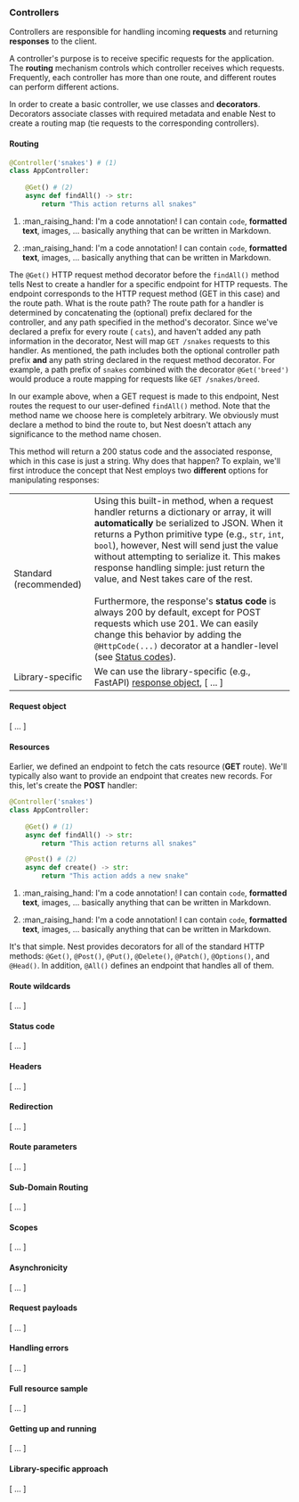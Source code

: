 ### Controllers

Controllers are responsible for handling incoming **requests** and returning **responses** to the client.

A controller's purpose is to receive specific requests for the application. The **routing** mechanism controls which controller receives which requests. Frequently, each controller has more than one route, and different routes can perform different actions.

In order to create a basic controller, we use classes and **decorators**. Decorators associate classes with required metadata and enable Nest to create a routing map (tie requests to the corresponding controllers).

#### Routing

```py title="snakes_controller.py" linenums="1" hl_lines="1 4"
@Controller('snakes') # (1)
class AppController:
    
    @Get() # (2)
    async def findAll() -> str:
        return "This action returns all snakes"
```

1.  :man_raising_hand: I'm a code annotation! I can contain `code`, __formatted
    text__, images, ... basically anything that can be written in Markdown.

2.  :man_raising_hand: I'm a code annotation! I can contain `code`, __formatted
    text__, images, ... basically anything that can be written in Markdown.

The `@Get()` HTTP request method decorator before the `findAll()` method tells Nest to create a handler for a specific endpoint for HTTP requests. The endpoint corresponds to the HTTP request method (GET in this case) and the route path. What is the route path? The route path for a handler is determined by concatenating the (optional) prefix declared for the controller, and any path specified in the method's decorator. Since we've declared a prefix for every route ( `cats`), and haven't added any path information in the decorator, Nest will map `GET /snakes` requests to this handler. As mentioned, the path includes both the optional controller path prefix **and** any path string declared in the request method decorator. For example, a path prefix of `snakes` combined with the decorator `@Get('breed')` would produce a route mapping for requests like `GET /snakes/breed`.

In our example above, when a GET request is made to this endpoint, Nest routes the request to our user-defined `findAll()` method. Note that the method name we choose here is completely arbitrary. We obviously must declare a method to bind the route to, but Nest doesn't attach any significance to the method name chosen.

This method will return a 200 status code and the associated response, which in this case is just a string. Why does that happen? To explain, we'll first introduce the concept that Nest employs two **different** options for manipulating responses:

<table>
  <tr>
    <td>Standard (recommended)</td>
    <td>
      Using this built-in method, when a request handler returns a dictionary or array, it will <strong>automatically</strong>
      be serialized to JSON. When it returns a Python primitive type (e.g., <code>str</code>, <code>int</code>, <code>bool</code>), however, Nest will send just the value without attempting to serialize it. This makes response handling simple: just return the value, and Nest takes care of the rest.
      <br />
      <br /> Furthermore, the response's <strong>status code</strong> is always 200 by default, except for POST
      requests which use 201. We can easily change this behavior by adding the <code>@HttpCode(...)</code>
      decorator at a handler-level (see <a href='controllers#status-code'>Status codes</a>).
    </td>
  </tr>
  <tr>
    <td>Library-specific</td>
    <td>
      We can use the library-specific (e.g., FastAPI) <a href="https://expressjs.com/en/api.html#res" rel="nofollow" target="_blank">response object</a>, [ ... ]
    </td>
  </tr>
</table>

#### Request object

[ ... ]

#### Resources

Earlier, we defined an endpoint to fetch the cats resource (**GET** route). We'll typically also want to provide an endpoint that creates new records. For this, let's create the **POST** handler:

```py title="snakes_controller.py" linenums="1" hl_lines="1 8"
@Controller('snakes')
class AppController:
    
    @Get() # (1)
    async def findAll() -> str:
        return "This action returns all snakes"

    @Post() # (2)
    async def create() -> str:
        return "This action adds a new snake"
```

1.  :man_raising_hand: I'm a code annotation! I can contain `code`, __formatted
    text__, images, ... basically anything that can be written in Markdown.

2.  :man_raising_hand: I'm a code annotation! I can contain `code`, __formatted
    text__, images, ... basically anything that can be written in Markdown.

It's that simple. Nest provides decorators for all of the standard HTTP methods: `@Get()`, `@Post()`, `@Put()`, `@Delete()`, `@Patch()`, `@Options()`, and `@Head()`. In addition, `@All()` defines an endpoint that handles all of them.

#### Route wildcards

[ ... ]

#### Status code

[ ... ]

#### Headers

[ ... ]

#### Redirection

[ ... ]

#### Route parameters

[ ... ]

#### Sub-Domain Routing

[ ... ]

#### Scopes

[ ... ]

#### Asynchronicity

[ ... ]

#### Request payloads

[ ... ]

#### Handling errors

[ ... ]

#### Full resource sample

[ ... ]

#### Getting up and running

[ ... ]

#### Library-specific approach

[ ... ]
